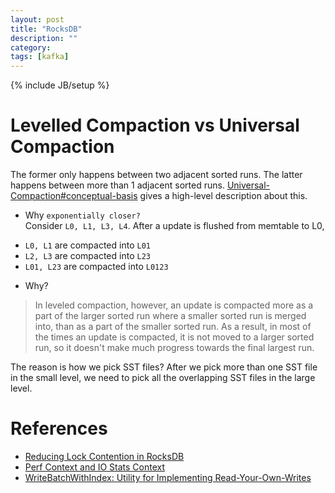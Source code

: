```yaml
---
layout: post
title: "RocksDB"
description: ""
category:
tags: [kafka]
---
```

{% include JB/setup %}

# Levelled Compaction vs Universal Compaction
The former only happens between two adjacent sorted runs. The latter happens
between more than 1 adjacent sorted runs.
[Universal-Compaction#conceptual-basis](https://github.com/facebook/rocksdb/wiki/Universal-Compaction#conceptual-basis)
gives a high-level description about this.

- Why `exponentially closer?`  
Consider `L0, L1, L3, L4`. After a update is flushed from memtable to L0,

* `L0, L1` are compacted into `L01`
* `L2, L3` are compacted into `L23`
* `L01, L23` are compacted into `L0123`

- Why?
> In leveled compaction, however, an update is compacted more as a part of the
> larger sorted run where a smaller sorted run is merged into, than as a part of
> the smaller sorted run. As a result, in most of the times an update is
> compacted, it is not moved to a larger sorted run, so it doesn't make much
> progress towards the final largest run.

The reason is how we pick SST files? After we pick more than one SST file in
the small level, we need to pick all the overlapping SST files in the large
level.


# References
- [Reducing Lock Contention in RocksDB](https://rocksdb.org/blog/2014/05/14/lock.html)
- [Perf Context and IO Stats Context](https://github.com/facebook/rocksdb/wiki/Perf-Context-and-IO-Stats-Context)
- [WriteBatchWithIndex: Utility for Implementing Read-Your-Own-Writes](https://rocksdb.org/blog/2015/02/27/write-batch-with-index.html)
